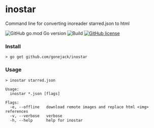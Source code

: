 # inostar
Command line for converting inoreader starred.json to html

![GitHub go.mod Go version](https://img.shields.io/github/go-mod/go-version/gonejack/inostar)
![Build](https://github.com/gonejack/inostar/actions/workflows/go.yml/badge.svg)
[![GitHub license](https://img.shields.io/github/license/gonejack/inostar.svg?color=blue)](LICENSE)

### Install
```shell
> go get github.com/gonejack/inostar
```

### Usage
```shell
> inostar starred.json
```
```
Usage:
  inostar *.json [flags]

Flags:
  -e, --offline   download remote images and replace html <img> references
  -v, --verbose   verbose
  -h, --help      help for inostar
```
